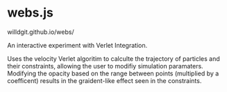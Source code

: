 # webs.js
willdgit.github.io/webs/

An interactive experiment with Verlet Integration.

Uses the velocity Verlet algoritim to calculte the trajectory of particles and their constraints, allowing the user to modifiy simulation paramaters.
Modifying the opacity based on the range between points (multiplied by a coefficent) results in the graident-like effect seen in the constraints. 
